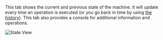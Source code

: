 This tab shows the current and previous state of the machine. It will update every time an operation is executed (or you go back in time by using [the history](../History.md)). This tab also provides a console for additional information and operations.

![State View](../../screenshots/Main%20View/State%20View.png)
